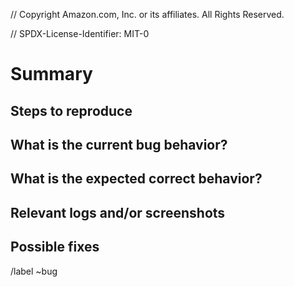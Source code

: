 // Copyright Amazon.com, Inc. or its affiliates. All Rights Reserved.

// SPDX-License-Identifier: MIT-0


# Summary

<!-- Summarize the bug encountered concisely. -->

## Steps to reproduce

<!-- How one can reproduce the issue - this is very important. -->

## What is the current bug behavior?

<!-- What actually happens. -->

## What is the expected correct behavior?

<!-- What you should see instead. -->

## Relevant logs and/or screenshots

<!-- Paste any relevant logs - use code blocks (```) to format console output, logs, and code, as it's very hard to read otherwise. -->

## Possible fixes

<!-- If you can, link to the line of code that might be responsible for the problem including a potential fix. -->

/label ~bug
